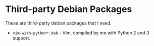 # Third-party Debian Packages

These are third-party debian packages that I need.

- `vim-with-python*.deb` - Vim, compiled by me with Python 2 and 3 support.

